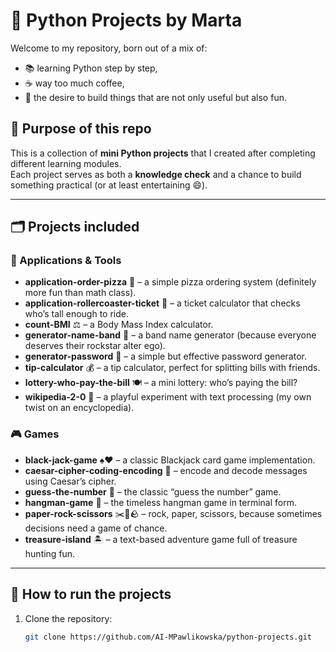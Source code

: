 # 🐍 Python Projects by Marta

Welcome to my repository, born out of a mix of:
- 📚 learning Python step by step,
- ☕ way too much coffee,
- 🎉 the desire to build things that are not only useful but also fun.

## 🎯 Purpose of this repo
This is a collection of **mini Python projects** that I created after completing different learning modules.  
Each project serves as both a **knowledge check** and a chance to build something practical (or at least entertaining 😄).

---

## 🗂 Projects included

### 🔢 Applications & Tools
- **application-order-pizza** 🍕 – a simple pizza ordering system (definitely more fun than math class).  
- **application-rollercoaster-ticket** 🎢 – a ticket calculator that checks who’s tall enough to ride.  
- **count-BMI** ⚖️ – a Body Mass Index calculator.  
- **generator-name-band** 🎸 – a band name generator (because everyone deserves their rockstar alter ego).  
- **generator-password** 🔐 – a simple but effective password generator.  
- **tip-calculator** 💰 – a tip calculator, perfect for splitting bills with friends.  
- **lottery-who-pay-the-bill** 🍽️ – a mini lottery: who’s paying the bill?  
- **wikipedia-2-0** 📖 – a playful experiment with text processing (my own twist on an encyclopedia).

### 🎮 Games
- **black-jack-game** ♠️♥️ – a classic Blackjack card game implementation.  
- **caesar-cipher-coding-encoding** 🔐 – encode and decode messages using Caesar’s cipher.  
- **guess-the-number** 🔢 – the classic “guess the number” game.  
- **hangman-game** 👻 – the timeless hangman game in terminal form.  
- **paper-rock-scissors** ✂️📜🪨 – rock, paper, scissors, because sometimes decisions need a game of chance.  
- **treasure-island** 🏝️ – a text-based adventure game full of treasure hunting fun.  

---

## 🚀 How to run the projects
1. Clone the repository:
   ```bash
   git clone https://github.com/AI-MPawlikowska/python-projects.git
